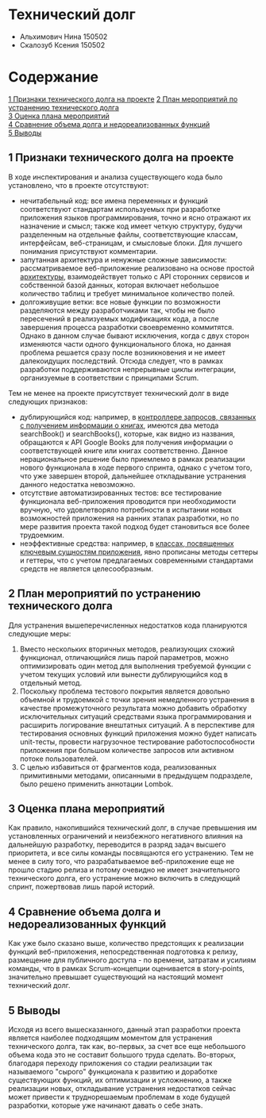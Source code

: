 # Технический долг

- Альхимович Нина 150502
- Скалозуб Ксения 150502

# Содержание

[1 Признаки технического долга на проекте](#1-признаки-технического-долга-на-проекте)
[2 План мероприятий по устранению технического долга](#2-план-мероприятий-по-устранению-технического-долга)  
[3 Оценка плана мероприятий](#3-оценка-плана-мероприятий)  
[4 Сравнение объема долга и недореализованных функций](#4-сравнение-объема-долга-и-недореализованных-функций)  
[5 Выводы](#5-выводы)

## 1 Признаки технического долга на проекте

В ходе инспектирования и анализа существующего кода было установлено, что в проекте отсутствуют:
- нечитабельный код: все имена переменных и функций соответствуют стандартам используемых при разработке приложения языков программирования, точно и ясно отражают их назначение и смысл; также код имеет четкую структуру, будучи разделенным на отдельные файлы, соответствующие классам, интерфейсам, веб-страницам, и смысловые блоки. Для лучшего понимания присутствуют комментарии.
- запутанная архитектура и ненужные сложные зависимости: рассматриваемое веб-приложение реализовано на основе простой [архитектуры](https://github.com/SneakyElfff/MoviesAndBooksRecommendationsService/blob/08baeaed215ff01b18ba4f795a5c37bce0abac87/Development/Architecture.md), взаимодействует только с API сторонних сервисов и собственной базой данных, которая включает небольшое количество таблиц и требует минимальное количество полей.
- долгоживущие ветки: все новые функции по возможности разделяются между разработчиками так, чтобы не было пересечений в реализуемых модификациях кода, а после завершения процесса разработки своевременно коммитятся. Однако в данном случае бывают исключения, когда с двух сторон изменяются части одного функционального блока, но данная проблема решается сразу после возникновения и не имеет далекоидущих последствий. Отсюда следует, что в рамках разработки поддерживаются непрерывные циклы интеграции, организуемые в соответствии с принципами Scrum.

Тем не менее на проекте присутствует технический долг в виде следующих признаков:
- дублирующийся код: например, в [контроллере запросов, связанных с получением информации о книгах](https://github.com/SneakyElfff/MoviesAndBooksRecommendationsService/blob/08baeaed215ff01b18ba4f795a5c37bce0abac87/Code/MoviesAndBooksRecommendationsService/src/main/java/com/example/moviesandbooksrecommendationsservice/controllers/BooksController.java), имеются два метода searchBook() и searchBooks(), которые, как видно из названия, обращаются к API Google Books для получения информации о соответствующей книге или книгах соответственно. Данное нерациональное решение было приемлемо в рамках реализации нового функционала в ходе первого спринта, однако с учетом того, что уже завершен второй, дальнейшее откладывание устранения данного недостатка невозможно.
- отсутствие автоматизированных тестов: все тестирование функционала веб-приложения проводится при необходимости вручную, что удовлетворяло потребности в испытании новых возможностей приложения на ранних этапах разработки, но по мере развития проекта такой подход будет становиться все более трудоемким.
- неэффективные средства: например, в [классах, посвященных ключевым сущностям приложения](https://github.com/SneakyElfff/MoviesAndBooksRecommendationsService/tree/main/Code/MoviesAndBooksRecommendationsService/src/main/java/com/example/moviesandbooksrecommendationsservice/entities), явно прописаны методы сеттеры и геттеры, что с учетом предлагаемых современными стандартами средств не является целесообразным.

## 2 План мероприятий по устранению технического долга

Для устранения вышеперечисленных недостатков кода планируются следующие меры:<br>
1. Вместо нескольких вторичных методов, реализующих схожий функционал, отличающийся лишь парой параметров, можно оптимизировать один метод для выполнения требуемой функции с учетом текущих условий или вынести дублирующийся код в отдельный метод.<br>
2. Поскольку проблема тестового покрытия является довольно объемной и трудоемкой с точки зрения немедленного устранения в качестве промежуточного результата можно добавить обработку исключительных ситуаций средствами языка программирования и расширить логирование внештатных ситуаций. А в перспективе для тестирования основных функций приложения можно будет написать unit-тесты, провести нагрузочное тестирование работоспособности приложения при большом количестве запросов или активном потоке пользователей.<br>
3. С целью избавиться от фрагментов кода, реализованных примитивными методами, описанными в предыдущем подразделе, было решено применить аннотации Lombok.

## 3 Оценка плана мероприятий

Как правило, накопившийся технический долг, в случае превышения им установленных ограничений и неизбежного негативного влияния на дальнейшую разработку, переводится в разряд задач высшего приоритета, и все силы команды посвящаются его устранению. Тем не менее в силу того, что разрабатываемое веб-приложение еще не прошло стадию релиза и потому очевидно не имеет значительного технического долга, его устранение можно включить в следующий спринт, пожертвовав лишь парой историй.

## 4 Сравнение объема долга и недореализованных функций

Как уже было сказано выше, количество предстоящих к реализации функций веб-приложения, непосредственная подготовка к релизу, размещение для публичного доступа - по времени, затратам и усилиям команды, что в рамках Scrum-концепции оценивается в story-points, значительно превышает существующий на настоящий момент технический долг.

## 5 Выводы

Исходя из всего вышесказанного, данный этап разработки проекта является наиболее подходящим моментом для устранения технического долга, так как, во-первых, за счет все еще небольшого объема кода это не составит большого труда сделать. Во-вторых, благодаря переходу приложения со стадии реализации так называемого "сырого" функционала к развитию и доработке существующих функций, их оптимизации и усложнению, а также реализации новых, откладывание устранения недостатков сейчас может привести к труднорешаемым проблемам в ходе будущей разработки, которые уже начинают давать о себе знать.
